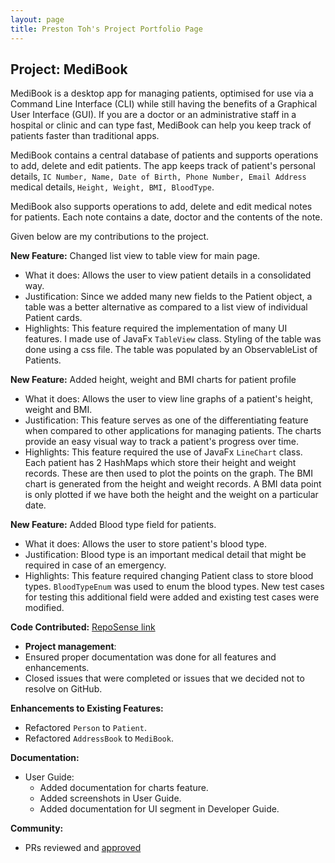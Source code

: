 ```yaml
---
layout: page
title: Preston Toh's Project Portfolio Page
---
```


## Project: MediBook

MediBook is a desktop app for managing patients, optimised for use via a Command Line Interface (CLI) while still
having the benefits of a Graphical User Interface (GUI). If you are a doctor or an administrative staff in a
hospital or clinic and can type fast, MediBook can help you keep track of patients faster than traditional apps.

MediBook contains a central database of patients and supports operations to add, delete and edit patients. The
app keeps track of patient's personal details, `IC Number, Name, Date of Birth, Phone Number, Email Address`
medical details, `Height, Weight, BMI, BloodType`. 

MediBook also supports operations to add, delete and edit medical notes for patients. Each note contains a date,
doctor and the contents of the note.

Given below are my contributions to the project.

**New Feature:** Changed list view to table view for main page.
* What it does: Allows the user to view patient details in a consolidated way.
* Justification: Since we added many new fields to the Patient object, a table was a better alternative as compared to a list view of individual Patient cards.
* Highlights: This feature required the implementation of many UI features. I made use of JavaFx `TableView` class. Styling of the table was done using a css file.
The table was populated by an ObservableList of Patients.

**New Feature:** Added height, weight and BMI charts for patient profile
* What it does: Allows the user to view line graphs of a patient's height, weight and BMI.
* Justification: This feature serves as one of the differentiating feature when compared to other applications for managing patients.
The charts provide an easy visual way to track a patient's progress over time.
* Highlights: This feature required the use of JavaFx `LineChart` class. Each patient has 2 HashMaps which store their height and weight records. 
These are then used to plot the points on the graph. The BMI chart is generated from the height and weight records. A BMI data point is only plotted
if we have both the height and the weight on a particular date.

**New Feature:** Added Blood type field for patients.
* What it does: Allows the user to store patient's blood type.
* Justification: Blood type is an important medical detail that might be required in case of an emergency.
* Highlights: This feature required changing Patient class to store blood types. `BloodTypeEnum` was used to enum the blood types.
New test cases for testing this additional field were added and existing test cases were modified.

**Code Contributed:** [RepoSense link](https://nus-cs2103-ay2021s1.github.io/tp-dashboard/#breakdown=true&search=divakarmal)

* **Project management**:
* Ensured proper documentation was done for all features and enhancements.
* Closed issues that were completed or issues that we decided not to resolve on GitHub.

**Enhancements to Existing Features:**
* Refactored `Person` to `Patient`.
* Refactored `AddressBook` to `MediBook`.

**Documentation:**
* User Guide:
    * Added documentation for charts feature.
    * Added screenshots in User Guide.
    * Added documentation for UI segment in Developer Guide.

**Community:**
* PRs reviewed and [approved](https://github.com/AY2021S1-CS2103T-F13-3/tp/pulls?q=is%3Apr+is%3Aclosed+reviewed-by%3Adivakarmal+)
